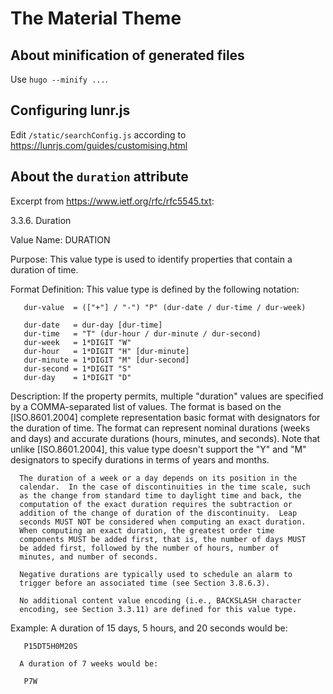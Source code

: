 # The Material Theme

## About minification of generated files

Use `hugo --minify ...`.

## Configuring lunr.js

Edit `/static/searchConfig.js` according
to https://lunrjs.com/guides/customising.html

## About the `duration` attribute

Excerpt from https://www.ietf.org/rfc/rfc5545.txt:

3.3.6.  Duration

   Value Name:  DURATION

   Purpose:  This value type is used to identify properties that contain
      a duration of time.

   Format Definition:  This value type is defined by the following
      notation:

       dur-value  = (["+"] / "-") "P" (dur-date / dur-time / dur-week)

       dur-date   = dur-day [dur-time]
       dur-time   = "T" (dur-hour / dur-minute / dur-second)
       dur-week   = 1*DIGIT "W"
       dur-hour   = 1*DIGIT "H" [dur-minute]
       dur-minute = 1*DIGIT "M" [dur-second]
       dur-second = 1*DIGIT "S"
       dur-day    = 1*DIGIT "D"

   Description:  If the property permits, multiple "duration" values are
      specified by a COMMA-separated list of values.  The format is
      based on the [ISO.8601.2004] complete representation basic format
      with designators for the duration of time.  The format can
      represent nominal durations (weeks and days) and accurate
      durations (hours, minutes, and seconds).  Note that unlike
      [ISO.8601.2004], this value type doesn't support the "Y" and "M"
      designators to specify durations in terms of years and months.

      The duration of a week or a day depends on its position in the
      calendar.  In the case of discontinuities in the time scale, such
      as the change from standard time to daylight time and back, the
      computation of the exact duration requires the subtraction or
      addition of the change of duration of the discontinuity.  Leap
      seconds MUST NOT be considered when computing an exact duration.
      When computing an exact duration, the greatest order time
      components MUST be added first, that is, the number of days MUST
      be added first, followed by the number of hours, number of
      minutes, and number of seconds.

      Negative durations are typically used to schedule an alarm to
      trigger before an associated time (see Section 3.8.6.3).

      No additional content value encoding (i.e., BACKSLASH character
      encoding, see Section 3.3.11) are defined for this value type.

   Example:  A duration of 15 days, 5 hours, and 20 seconds would be:

       P15DT5H0M20S

      A duration of 7 weeks would be:

       P7W
